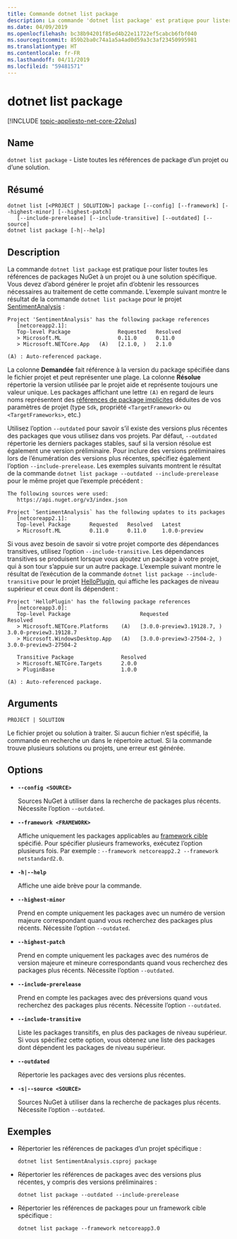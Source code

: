 ```yaml
---
title: Commande dotnet list package
description: La commande 'dotnet list package' est pratique pour lister les références de packages à un projet ou à une solution.
ms.date: 04/09/2019
ms.openlocfilehash: bc38b94201f85ed4b22e11722ef5cabcb6fbf040
ms.sourcegitcommit: 859b2ba0c74a1a5a4ad0d59a3c3af23450995981
ms.translationtype: HT
ms.contentlocale: fr-FR
ms.lasthandoff: 04/11/2019
ms.locfileid: "59481571"
---
```

# <a name="dotnet-list-package"></a>dotnet list package

[!INCLUDE [topic-appliesto-net-core-22plus](../../../includes/topic-appliesto-net-core-22plus.md)]

## <a name="name"></a>Name

`dotnet list package` - Liste toutes les références de package d’un projet ou d’une solution.

## <a name="synopsis"></a>Résumé

```
dotnet list [<PROJECT | SOLUTION>] package [--config] [--framework] [--highest-minor] [--highest-patch] 
   [--include-prerelease] [--include-transitive] [--outdated] [--source]
dotnet list package [-h|--help]
```

## <a name="description"></a>Description

La commande `dotnet list package` est pratique pour lister toutes les références de packages NuGet à un projet ou à une solution spécifique. Vous devez d’abord générer le projet afin d’obtenir les ressources nécessaires au traitement de cette commande. L’exemple suivant montre le résultat de la commande `dotnet list package` pour le projet [SentimentAnalysis](https://github.com/dotnet/samples/tree/master/machine-learning/tutorials/SentimentAnalysis) :

```output
Project 'SentimentAnalysis' has the following package references
   [netcoreapp2.1]:
   Top-level Package               Requested   Resolved
   > Microsoft.ML                  0.11.0      0.11.0
   > Microsoft.NETCore.App   (A)   [2.1.0, )   2.1.0

(A) : Auto-referenced package.
```

La colonne **Demandée** fait référence à la version du package spécifiée dans le fichier projet et peut représenter une plage. La colonne **Résolue** répertorie la version utilisée par le projet aide et représente toujours une valeur unique. Les packages affichant une lettre `(A)` en regard de leurs noms représentent des [références de package implicites](csproj.md#implicit-package-references) déduites de vos paramètres de projet (type `Sdk`, propriété `<TargetFramework>` ou `<TargetFrameworks>`, etc.)

Utilisez l’option `--outdated` pour savoir s’il existe des versions plus récentes des packages que vous utilisez dans vos projets. Par défaut, `--outdated` répertorie les derniers packages stables, sauf si la version résolue est également une version préliminaire. Pour inclure des versions préliminaires lors de l’énumération des versions plus récentes, spécifiez également l’option `--include-prerelease`. Les exemples suivants montrent le résultat de la commande `dotnet list package --outdated --include-prerelease` pour le même projet que l’exemple précédent :

```output
The following sources were used:
   https://api.nuget.org/v3/index.json

Project `SentimentAnalysis` has the following updates to its packages
   [netcoreapp2.1]:
   Top-level Package      Requested   Resolved   Latest
   > Microsoft.ML         0.11.0      0.11.0     1.0.0-preview
```

Si vous avez besoin de savoir si votre projet comporte des dépendances transitives, utilisez l’option `--include-transitive`. Les dépendances transitives se produisent lorsque vous ajoutez un package à votre projet, qui à son tour s’appuie sur un autre package. L’exemple suivant montre le résultat de l’exécution de la commande `dotnet list package --include-transitive` pour le projet [HelloPlugin](https://github.com/dotnet/samples/tree/master/core/extensions/AppWithPlugin/HelloPlugin), qui affiche les packages de niveau supérieur et ceux dont ils dépendent :

```output
Project 'HelloPlugin' has the following package references
   [netcoreapp3.0]:
   Top-level Package                      Requested                    Resolved
   > Microsoft.NETCore.Platforms    (A)   [3.0.0-preview3.19128.7, )   3.0.0-preview3.19128.7
   > Microsoft.WindowsDesktop.App   (A)   [3.0.0-preview3-27504-2, )   3.0.0-preview3-27504-2

   Transitive Package               Resolved
   > Microsoft.NETCore.Targets      2.0.0
   > PluginBase                     1.0.0

(A) : Auto-referenced package.
```

## <a name="arguments"></a>Arguments

`PROJECT | SOLUTION`

Le fichier projet ou solution à traiter. Si aucun fichier n’est spécifié, la commande en recherche un dans le répertoire actuel. Si la commande trouve plusieurs solutions ou projets, une erreur est générée.

## <a name="options"></a>Options

* **`--config <SOURCE>`**

  Sources NuGet à utiliser dans la recherche de packages plus récents. Nécessite l’option `--outdated`.

* **`--framework <FRAMEWORK>`**

  Affiche uniquement les packages applicables au [framework cible](../../standard/frameworks.md) spécifié. Pour spécifier plusieurs frameworks, exécutez l’option plusieurs fois. Par exemple : `--framework netcoreapp2.2 --framework netstandard2.0`.

* **`-h|--help`**

  Affiche une aide brève pour la commande.

* **`--highest-minor`**

  Prend en compte uniquement les packages avec un numéro de version majeure correspondant quand vous recherchez des packages plus récents. Nécessite l’option `--outdated`.

* **`--highest-patch`**

  Prend en compte uniquement les packages avec des numéros de version majeure et mineure correspondants quand vous recherchez des packages plus récents. Nécessite l’option `--outdated`.

* **`--include-prerelease`**

  Prend en compte les packages avec des préversions quand vous recherchez des packages plus récents. Nécessite l’option `--outdated`.

* **`--include-transitive`**

  Liste les packages transitifs, en plus des packages de niveau supérieur. Si vous spécifiez cette option, vous obtenez une liste des packages dont dépendent les packages de niveau supérieur.

* **`--outdated`**

  Répertorie les packages avec des versions plus récentes.

* **`-s|--source <SOURCE>`**

  Sources NuGet à utiliser dans la recherche de packages plus récents. Nécessite l’option `--outdated`.

## <a name="examples"></a>Exemples

* Répertorier les références de packages d’un projet spécifique :

  ```console
  dotnet list SentimentAnalysis.csproj package
  ```

* Répertorier les références de packages avec des versions plus récentes, y compris des versions préliminaires :

  ```console
  dotnet list package --outdated --include-prerelease
  ```

* Répertorier les références de packages pour un framework cible spécifique :

  ```console
  dotnet list package --framework netcoreapp3.0
  ```
